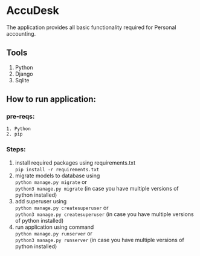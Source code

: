 # AccuDesk
The application provides all basic functionality required for Personal accounting.
## Tools
1. Python
2. Django
3. Sqlite

## How to run application:
### pre-reqs:
    1. Python
    2. pip

### Steps:
1. install required packages using requirements.txt  
   `pip install -r requirements.txt`
2. migrate models to database using  
   `python manage.py migrate` or  
    `python3 manage.py migrate` (in case you have multiple versions of python installed)
3. add superuser using  
    `python manage.py createsuperuser` or  
    `python3 manage.py createsuperuser` (in case you have multiple versions of python installed)
4. run application using command  
    `python manage.py runserver` or  
   `python3 manage.py runserver` (in case you have multiple versions of python installed)
